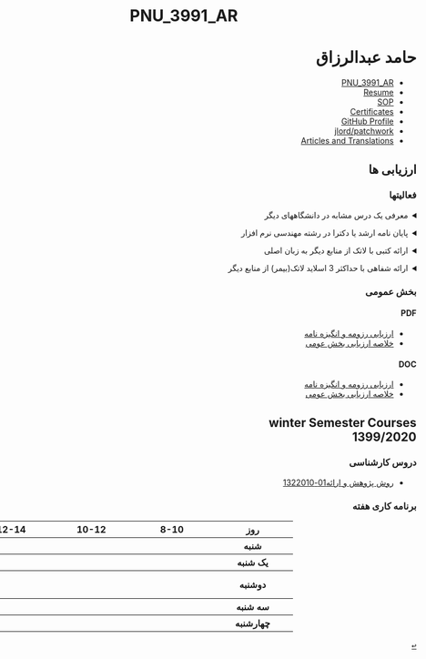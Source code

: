 # PNU_3991_AR
<div dir="rtl">
   
<a name="TOC"></a>

# حامد عبدالرزاق
- [PNU_3991_AR](https://github.com/hamed-abd/PNU_3991_AR#TOC)
- [Resume](https://hamed-abd.github.io/Resume) 
- [SOP](https://hamed-abd.github.io/SOP)
- [Certificates](https://hamed-abd.github.io/Certificates)
- [GitHub Profile](https://github.com/hamed-abd)
- [jlord/patchwork](https://github.com/hamed-abd/patchwork)
- [Articles and Translations](https://github.com/hamed-abd/PNU_3991_AR/tree/main/Articles-And-Translations)

## ارزیابی ها

### فعالیتها

<a name="RelatedCourses"></a>
<details>
    <summary>معرفی یک درس مشابه در دانشگاههای دیگر</summary>

>- <a href="https://github.com/hamed-abd/PNU_3991_AR/tree/main/University-of-Southern-California_Social Research-Methods">Social Research Methods - University of Southern California</a>

</details>

<a name="RelatedRef"></a>
<details>
    <summary>پایان نامه ارشد یا دکترا در رشته مهندسی نرم افزار</summary>

>- <a href="https://oatd.org/oatd/record?record=%22handle%5C%3A10919%2F92198%22&q=computer%20science">مسیرهای محاسباتی: مسیرهای ورود به علوم کامپیوتر و تجربه برنامه نویسی در سال اول - لینک اول</a>
>- <a href="https://vtechworks.lib.vt.edu/handle/10919/92198">مسیرهای محاسباتی: مسیرهای ورود به علوم کامپیوتر و تجربه برنامه نویسی در سال اول - لینک دوم</a>

</details>

<a name="Latex"></a>
<details>
    <summary>ارائه کتبی با لاتک از منابع دیگر به زبان اصلی</summary>

>- [Research And Presentation Methods](https://github.com/hamed-abd/PNU_3991_AR/tree/main/Research-And-Presentation-Methods)

</details>

<a name="Presentation"></a>
<details>
    <summary>ارائه شفاهی با حداکثر 3 اسلاید لاتک(بیمر) از منابع دیگر</summary>

>- [Presentation](https://github.com/hamed-abd/PNU_3991_AR/tree/main/Research-And-Presentation-Methods)

</details>

### بخش عمومی
   #### PDF
   - <a href="XX_CV_CheckList_AR_3991.pdf">ارزیابی رزومه و انگیزه نامه</a>
   - <a href="XX_GeneralSection_CheckList_AR_3991.pdf">خلاصه ارزیابی بخش عومی</a>

   #### DOC
   - <a href="XX_CV_CheckList_AR_3991.docx">ارزیابی رزومه و انگیزه نامه</a>
   - <a href="XX_GeneralSection_CheckList_AR_3991.docx">خلاصه ارزیابی بخش عومی</a>

## winter Semester Courses<br>1399/2020

### دروس کارشناسی
- [روش پژوهش و ارائه01-1322010](https://github.com/AliRazavi-edu/PNU_3991/tree/master/_BSc/ResearchAndPresentationMethods/1322010_01/43_%D8%AD%D8%A7%D9%85%D8%AF%20%D8%B9%D8%A8%D8%AF%D8%A7%D9%84%D8%B1%D8%B2%D8%A7%D9%82)

### برنامه کاری هفته
<div align="right">

<table style="width:1073px" dir="ltr">
  <tr>
    <th width="125" >16-18</th>
    <th width="125" >14-16</th>
    <th width="125" >12-14</th>
    <th width="125">10-12</th>
    <th width="126">8-10</th>
    <th width="126">روز</th>
  </tr>
  <tr>
    <th width="125" ></th>
    <th width="125" ></th>
    <th width="125" ></th>
    <th width="125" ></th>
    <th width="126" ></th>
    <th width="126">شنبه</th>
  </tr>
   <tr>
    <th width="125" ></th>
    <th width="125" ></th>
    <th width="125" ></th>
    <th width="125" ></th>
    <th width="126" ></th>
    <th width="126">يک شنبه</th>
  </tr>
   <tr>
     <th width="125" ></th>
     <th width="125" > <a href="https://github.com/AliRazavi-edu/PNU_3991/tree/master/_BSc/ResearchAndPresentationMethods#TOC">روش پژوهش و ارائه01-1322010</a></th>
     <th width="125" >
     <th width="125" ></th>
     <th width="126" ></th>
    <th width="126">دوشنبه</th>
  </tr>
   <tr>
    <th width="125" ></th>
    <th width="125" ></th>
    <th width="125" ></th>
    <th width="125" ></th>
    <th width="126" ></th>
    <th width="126">سه شنبه</th>
  </tr>
   <tr>
    <th width="125" ></th>
    <th width="125" ></th>
    <th width="125" ></th>
    <th width="125" ></th>
    <th width="126" ></th>
    <th width="126">چهارشنبه</th>
  </tr>
   </table>

</div>

[<kbd>↩</kbd>](#TOC)
</div>

